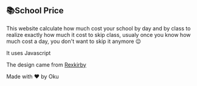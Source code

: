## 📚School Price 

This website calculate how much cost your school by day and by class to realize exactly how much it cost to skip class, usualy once you know how much cost a day, you don't want to skip it anymore 😉

It uses Javascript

The design came from [Rexkirby](https://codepen.io/rexkirby/pen/Fdnlz)

Made with ❤️ by Oku
